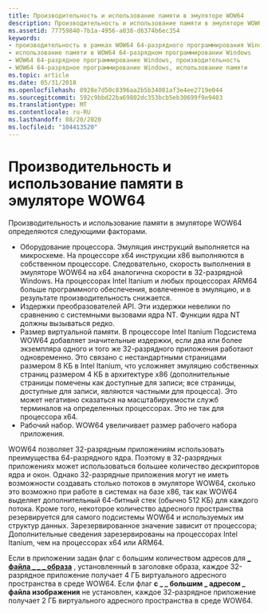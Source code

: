 ```yaml
---
title: Производительность и использование памяти в эмуляторе WOW64
description: Производительность и использование памяти в эмуляторе WOW64 определяются следующими факторами.
ms.assetid: 77759840-7b1a-4956-a038-d6374b6ec354
keywords:
- производительность в рамках WOW64 64-разрядного программирования Windows
- использование памяти в WOW64 64-разрядном программировании Windows
- WOW64 64-разрядное программирование Windows, производительность
- WOW64 64-разрядное программирование Windows, использование памяти
ms.topic: article
ms.date: 05/31/2018
ms.openlocfilehash: 8928e7d50c8396aa2b5b34081af3e4ee2719e044
ms.sourcegitcommit: 592c9bbd22ba69802dc353bcb5eb30699f9e9403
ms.translationtype: MT
ms.contentlocale: ru-RU
ms.lasthandoff: 08/20/2020
ms.locfileid: "104413520"
---
```

# <a name="performance-and-memory-consumption-under-wow64"></a>Производительность и использование памяти в эмуляторе WOW64

Производительность и использование памяти в эмуляторе WOW64 определяются следующими факторами.

-   Оборудование процессора. Эмуляция инструкций выполняется на микросхеме. На процессоре x64 инструкции x86 выполняются в собственном процессоре. Следовательно, скорость выполнения в эмуляторе WOW64 на x64 аналогична скорости в 32-разрядной Windows. На процессорах Intel Itanium и любых процессорах ARM64 больше программного обеспечения, вовлеченное в эмуляцию, и в результате производительность снижается.
-   Издержки преобразователей API. Эти издержки невелики по сравнению с системными вызовами ядра NT. Функции ядра NT должны вызываться редко.
-   Размер виртуальной памяти. В процессоре Intel Itanium Подсистема WOW64 добавляет значительные издержки, если два или более экземпляра одного и того же 32-разрядного приложения работают одновременно. Это связано с нестандартными страницами размером 8 КБ в Intel Itanium, что усложняет эмуляцию собственных страниц размером 4 КБ в архитектуре x86 (дополнительные страницы помечены как доступные для записи; все страницы, доступные для записи, являются частными для процесса). Это может негативно сказаться на масштабируемости служб терминалов на определенных процессорах. Это не так для процессора x64.
-   Рабочий набор. WOW64 увеличивает размер рабочего набора приложения.

WOW64 позволяет 32-разрядным приложениям использовать преимущества 64-разрядного ядра. Поэтому в 32-разрядных приложениях может использоваться большее количество дескрипторов ядра и окон. Однако 32-разрядные приложения могут не иметь возможности создавать столько потоков в эмуляторе WOW64, сколько это возможно при работе в системах на базе x86, так как WOW64 выделяет дополнительный 64-битный стек (обычно 512 КБ) для каждого потока. Кроме того, некоторое количество адресного пространства резервируется для самого подсистемы WOW64 и используемых им структур данных. Зарезервированное значение зависит от процессора; Дополнительные сведения зарезервированы на процессорах Intel Itanium, чем на процессорах x64 или ARM64.

Если в приложении задан флаг с большим количеством адресов для [**\_ файла \_ \_ \_ образа**](/windows/desktop/api/dbghelp/ns-dbghelp-loaded_image) , установленный в заголовке образа, каждое 32-разрядное приложение получает 4 ГБ виртуального адресного пространства в среде WOW64. Если флаг **с \_ \_ большим \_ адресом \_ файла изображения** не установлен, каждое 32-разрядное приложение получает 2 ГБ виртуального адресного пространства в среде WOW64.

 

 